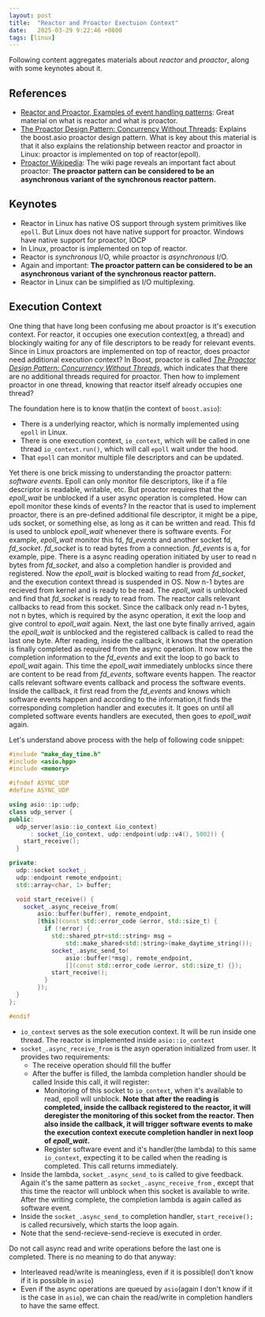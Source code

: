```yaml
---
layout: post
title:  "Reactor and Proactor Exectuion Context"
date:   2025-03-29 9:22:46 +0800
tags: [linux]
---
```



Following content aggregates materials about *reactor* and *proactor*, along with some keynotes about it.

## References

- [Reactor and Proactor, Examples of event handling patterns](https://github.com/shan-weiqiang/shan-weiqiang.github.io/blob/main/assets/files/tpd_reactor_proactor.pdf): Great material on what is reactor and what is proactor.
- [The Proactor Design Pattern: Concurrency Without Threads](https://github.com/shan-weiqiang/shan-weiqiang.github.io/blob/main/assets/files/The%20Proactor%20Design%20Pattern.pdf): Explains the boost.asio proactor design pattern. What is key about this material is that it also explains the relationship between reactor and proactor in Linux: proactor is implemented on top of reactor(epoll).
- [Proactor Wikipedia](https://en.wikipedia.org/wiki/Proactor_pattern): The wiki page reveals an important fact about proactor: **The proactor pattern can be considered to be an asynchronous variant of the synchronous reactor pattern.**

## Keynotes

- Reactor in Linux has native OS support through system primitives like `epoll`. But Linux does not have native support for proactor. Windows have native support for proactor, IOCP
- In Linux, proactor is implemented on top of reactor.
- Reactor is *synchronous* I/O, while proactor is *asynchronous* I/O.
- Again and important: **The proactor pattern can be considered to be an asynchronous variant of the synchronous reactor pattern.**
- Reactor in Linux can be simplified as I/O multiplexing.

## Execution Context

One thing that have long been confusing me about proactor is it's execution context. For reactor, it occupies one execution context(eg, a thread) and blockingly waiting for any of file descriptors to be ready for relevant events. Since in Linux proactors are implemented on top of reactor, does proactor need additional execution context? In Boost, proactor is called [*The Proactor Design Pattern: Concurrency Without Threads*](https://live.boost.org/doc/libs/1_47_0/doc/html/boost_asio/overview/core/async.html), which indicates that there are no additional threads required for proactor. Then how to implement proactor in one thread, knowing that reactor itself already occupies one thread?

The foundation here is to know that(in the context of `boost.asio`):

- There is a underlying reactor, which is normally implemented using `epoll` in Linux. 
- There is one execution context, `io_context`, which will be called in one thread `io_context.run()`, which will call `epoll` wait under the hood.
- That `epoll` can monitor multiple file descriptors and can be updated.

Yet there is one brick missing to understanding the proactor pattern: *software events*. Epoll can only monitor file descriptors, like if a file descriptor is readable, writable, etc. But proactor requires that the *epoll_wait* be unblocked if a user async operation is completed. How can epoll monitor these kinds of events? In the reactor that is used to implement proactor, there is an pre-defined additional file descriptor, it might be a pipe, uds socket, or something else, as long as it can be written and read. This fd is used to unblock *epoll_wait* whenever there is software events. For example, *epoll_wait* monitor this fd, *fd_events* and another socket fd, *fd_socket*. *fd_socket* is to read bytes from a connection. *fd_events* is a, for example, pipe. There is a async reading operation initiated by user to read n bytes from *fd_socket*, and also a completion handler is provided and registered. Now the *epoll_wait* is blocked waiting to read from *fd_socket*, and the execution context thread is suspended in OS. Now n-1 bytes are recieved from kernel and is ready to be read. The *epoll_wait* is unblocked and find that *fd_socket* is ready to read from. The reactor calls relevant callbacks to read from this socket. Since the callback only read n-1 bytes, not n bytes, which is required by the async operation, it exit the loop and give control to *epoll_wait* again. Next, the last one byte finally arrived, again the *epoll_wait* is unblocked and the registered callback is called to read the last one byte. After reading, inside the callback, it knows that the operation is finally completed as required from the async operation. It now writes the completion information to the *fd_events* and exit the loop to go back to *epoll_wait* again. This time the *epoll_wait* immediately unblocks since there are content to be read from *fd_events*, software events happen. The reactor calls relevant software events callback and process the software events. Inside the callback, it first read from the *fd_events* and knows which software events happen and according to the information,it finds the corresponding completion handler and executes it. It goes on until all completed software events handlers are executed, then goes to *epoll_wait* again.

Let's understand above process with the help of following code snippet:

```cpp
#include "make_day_time.h"
#include <asio.hpp>
#include <memory>

#ifndef ASYNC_UDP
#define ASYNC_UDP

using asio::ip::udp;
class udp_server {
public:
  udp_server(asio::io_context &io_context)
      : socket_(io_context, udp::endpoint(udp::v4(), 5002)) {
    start_receive();
  }

private:
  udp::socket socket_;
  udp::endpoint remote_endpoint;
  std::array<char, 1> buffer;

  void start_receive() {
    socket_.async_receive_from(
        asio::buffer(buffer), remote_endpoint,
        [this](const std::error_code &error, std::size_t) {
          if (!error) {
            std::shared_ptr<std::string> msg =
                std::make_shared<std::string>(make_daytime_string());
            socket_.async_send_to(
                asio::buffer(*msg), remote_endpoint,
                [](const std::error_code &error, std::size_t) {});
            start_receive();
          }
        });
  }
};

#endif
```

- `io_context` serves as the sole execution context. It will be run inside one thread. The reactor is implemented inside `asio::io_context`
- `socket_.async_receive_from` is the asyn operation initialized from user. It provides two requirements:
    - The receive operation should fill the buffer
    - After the buffer is filled, the lambda completion handler should be called
    Inside this call, it will register:
        - Monitoring of this socket to `io_context`, when it's available to read, epoll will unblock. **Note that after the reading is completed, inside the callback registered to the reactor, it will deregister the monitoring of this socket from the reactor. Then also inside the callback, it will trigger software events to make the execution context execute completion handler in next loop of *epoll_wait*.**
        - Register software event and it's handler(the lambda) to this same `io_context`, expecting it to be called when the reading is completed. This call returns immediately. 
- Inside the lambda, `socket_.async_send_to` is called to give feedback. Again it's the same pattern as `socket_.async_receive_from` , except that this time the reactor will unblock when this socket is available to write. After the writing complete, the completion lambda is again called as software event.
- Inside the `socket_.async_send_to` completion handler, `start_receive();` is called recursively, which starts the loop again.
- Note that the send-recieve-send-recieve is executed in order.

Do not call async read and write operations before the last one is completed. There is no meaning to do that anyway:

- Interleaved read/write is meaningless, even if it is possible(I don't know if it is possible in `asio`)
- Even if the async operations are queued by `asio`(again I don't know if it is the case in `asio`), we can chain the read/write in completion handlers to have the same effect.
